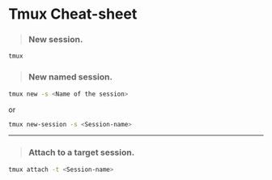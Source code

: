 # Tmux Cheat-sheet

> ### New session.
```bash
tmux
```
> ### New named session.
```bash
tmux new -s <Name of the session>
```
or 
```bash
tmux new-session -s <Session-name>
```
----
> ### Attach to a target session.
```bash
tmux attach -t <Session-name>
```
